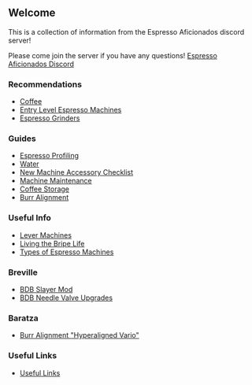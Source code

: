 ## Welcome
This is a collection of information from the Espresso Aficionados discord server!

Please come join the server if you have any questions! [Espresso Aficionados Discord](https://discord.gg/FckG4CBKQt)


### Recommendations
- [Coffee](reccs/coffee.md)
- [Entry Level Espresso Machines](reccs/entryMachines.md)
- [Espresso Grinders](reccs/grinders.md)

### Guides
- [Espresso Profiling](guides/profiling.md)
- [Water](guides/water.md)
- [New Machine Accessory Checklist](guides/accessories.md)
- [Machine Maintenance](guides/maintenance.md)
- [Coffee Storage](guides/storage.md)
- [Burr Alignment](guides/alignment.md)

### Useful Info
- [Lever Machines](info/levers.md)
- [Living the Bripe Life](info/bripe.md)
- [Types of Espresso Machines](info/machineTypes.md)

### Breville
- [BDB Slayer Mod](breville/slayermod.md)
- [BDB Needle Valve Upgrades](breville/needle.md)

### Baratza
- [Burr Alignment "Hyperaligned Vario"](baratza/alignment.md)

### Useful Links
- [Useful Links](links.md)
